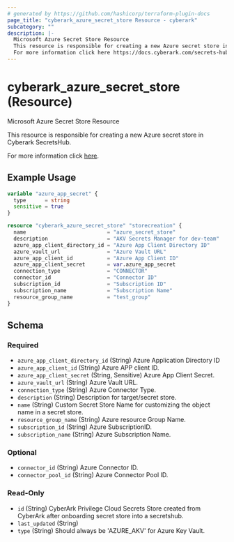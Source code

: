 ```yaml
---
# generated by https://github.com/hashicorp/terraform-plugin-docs
page_title: "cyberark_azure_secret_store Resource - cyberark"
subcategory: ""
description: |-
  Microsoft Azure Secret Store Resource
  This resource is responsible for creating a new Azure secret store in Cyberark SecretsHub.
  For more information click here https://docs.cyberark.com/secrets-hub-privilege-cloud/Latest/en/Content/Developer/sh-create-azure-store.htm?tocpath=Developer%7CTutorials%7CCreate%20an%20Azure%20secret%20store%20-%20tutorial%7C_____0.
---
```


# cyberark_azure_secret_store (Resource)

Microsoft Azure Secret Store Resource

This resource is responsible for creating a new Azure secret store in Cyberark SecretsHub.

For more information click [here](https://docs.cyberark.com/secrets-hub-privilege-cloud/Latest/en/Content/Developer/sh-create-azure-store.htm?tocpath=Developer%7CTutorials%7CCreate%20an%20Azure%20secret%20store%20-%20tutorial%7C_____0).

## Example Usage

```terraform
variable "azure_app_secret" {
  type      = string
  sensitive = true
}

resource "cyberark_azure_secret_store" "storecreation" {
  name                          = "azure_secret_store"
  description                   = "AKV Secrets Manager for dev-team"
  azure_app_client_directory_id = "Azure App Client Directory ID"
  azure_vault_url               = "Azure Vault URL"
  azure_app_client_id           = "Azure App Client ID"
  azure_app_client_secret       = var.azure_app_secret
  connection_type               = "CONNECTOR"
  connector_id                  = "Connector ID"
  subscription_id               = "Subscription ID"
  subscription_name             = "Subscription Name"
  resource_group_name           = "test_group"
}
```

<!-- schema generated by tfplugindocs -->
## Schema

### Required

- `azure_app_client_directory_id` (String) Azure Application Directory ID
- `azure_app_client_id` (String) Azure APP client ID.
- `azure_app_client_secret` (String, Sensitive) Azure App Client Secret.
- `azure_vault_url` (String) Azure Vault URL.
- `connection_type` (String) Azure Connector Type.
- `description` (String) Description for target/secret store.
- `name` (String) Custom Secret Store Name for customizing the object name in a secret store.
- `resource_group_name` (String) Azure resource Group Name.
- `subscription_id` (String) Azure SubscriptionID.
- `subscription_name` (String) Azure Subscription Name.

### Optional

- `connector_id` (String) Azure Connector ID.
- `connector_pool_id` (String) Azure Connector Pool ID.

### Read-Only

- `id` (String) CyberArk Privilege Cloud Secrets Store created from CyberArk after onboarding secret store into a secretshub.
- `last_updated` (String)
- `type` (String) Should always be 'AZURE_AKV' for Azure Key Vault.
